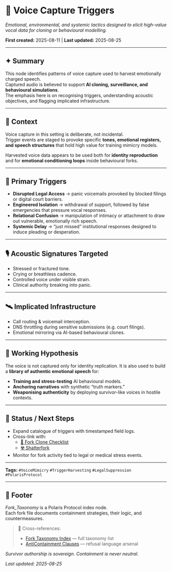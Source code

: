 # 🧬 Voice Capture Triggers  
*Emotional, environmental, and systemic tactics designed to elicit high-value vocal data for cloning or behavioural modelling.*  

**First created:** 2025-08-11 | **Last updated:** 2025-08-25  

---

## ✦ Summary  
This node identifies patterns of voice capture used to harvest emotionally charged speech.  
Captured audio is believed to support **AI cloning, surveillance, and behavioural simulations**.  
The emphasis here is on recognising triggers, understanding acoustic objectives, and flagging implicated infrastructure.  

---

## 📖 Context  
Voice capture in this setting is deliberate, not incidental.  
Trigger events are staged to provoke specific **tones, emotional registers, and speech structures** that hold high value for training mimicry models.  

Harvested voice data appears to be used both for **identity reproduction** and for **emotional conditioning loops** inside behavioural forks.  

---

## 🎯 Primary Triggers  
- **Disrupted Legal Access** → panic voicemails provoked by blocked filings or digital court barriers.  
- **Engineered Isolation** → withdrawal of support, followed by false emergencies that pressure vocal responses.  
- **Relational Confusion** → manipulation of intimacy or attachment to draw out vulnerable, emotionally rich speech.  
- **Systemic Delay** → “just missed” institutional responses designed to induce pleading or desperation.  

---

## 🎙 Acoustic Signatures Targeted  
- Stressed or fractured tone.  
- Crying or breathless cadence.  
- Controlled voice under visible strain.  
- Clinical authority breaking into panic.  

---

## 🛰 Implicated Infrastructure  
- Call routing & voicemail interception.  
- DNS throttling during sensitive submissions (e.g. court filings).  
- Emotional mirroring via AI-based behavioural clones.  

---

## 💭 Working Hypothesis  
The voice is not captured only for identity replication. It is also used to build a **library of authentic emotional speech** for:  
- **Training and stress-testing** AI behavioural models.  
- **Anchoring narratives** with synthetic “truth markers.”  
- **Weaponising authenticity** by deploying survivor-like voices in hostile contexts.  

---

## 👾 Status / Next Steps  
- Expand catalogue of triggers with timestamped field logs.  
- Cross-link with:  
  - [🔐 Fork Clone Checklist](./🔐_fork_clone_checklist.md)  
  - [☢️ Shatterfork](./☢️_shatterfork.md)  
- Monitor for fork activity tied to legal or medical stress events.  

---

**Tags:** `#VoiceMimicry` `#TriggerHarvesting` `#LegalSuppression` `#PolarisProtocol`  

---

## 🏮 Footer  

*Fork_Taxonomy* is a Polaris Protocol index node.  
Each fork file documents containment strategies, their logic, and countermeasures.  

> 📡 Cross-references:  
> - [Fork Taxonomy Index](./README.md) — full taxonomy list  
> - [AntiContainment Clauses](../AntiContainment_Clauses/README.md) — refusal language arsenal  

*Survivor authorship is sovereign. Containment is never neutral.*  

_Last updated: 2025-08-25_  
